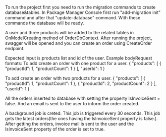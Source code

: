 To run the project first you need to run the migration commands to create database&tables.
In Package Manager Console first run "add-migration init" command and after that "update-database" command.
With these commands the database will be ready.

A user and three products will be added to the related tables in OnModelCreating method of OrderDbContext.
After running the project, swagger will be opened and you can create an order using CreateOrder endpoint.

Expected input is products list and id of the user.
Example bodyRequest formats: 
To add create an order with one product for a user.
{
  "products": [
    {
      "productId": 1,
      "productCount": 1
    }
  ],
  "userId": 1
}

To add create an order with two products for a user.
{
  "products": [
    {
      "productId": 1,
      "productCount": 1
    },
    {
      "productId": 2,
      "productCount": 2
    }
  ],
  "userId": 1
}

All the orders inserted to database with setting the property IsInvoiceSent = false. And an email is sent to the user to inform the order created.

A background job is creted. This job is triggered every 30 seconds. This job gets the latest orders(the ones having the IsInvoiceSent property is false.).
After getting the orders, invoice mail is sent to the user and the IsInvoiceSent property of the order is set to true.
